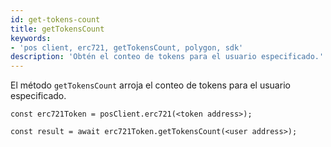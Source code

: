 ```yaml
---
id: get-tokens-count
title: getTokensCount
keywords:
- 'pos client, erc721, getTokensCount, polygon, sdk'
description: 'Obtén el conteo de tokens para el usuario especificado.'
---
```


El método `getTokensCount` arroja el conteo de tokens para el usuario especificado.

```
const erc721Token = posClient.erc721(<token address>);

const result = await erc721Token.getTokensCount(<user address>);

```

